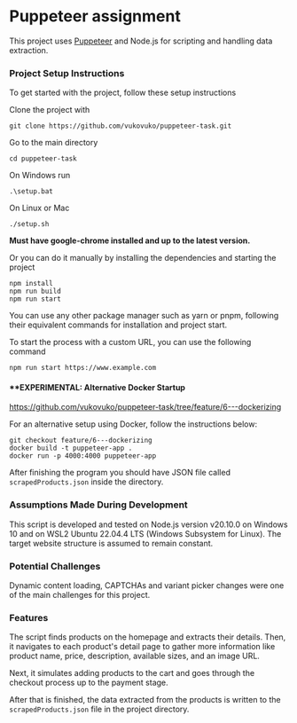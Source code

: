 # Puppeteer assignment

This project uses [Puppeteer](https://pptr.dev/) and Node.js for scripting and handling data extraction.

### Project Setup Instructions

To get started with the project, follow these setup instructions

Clone the project with 
```
git clone https://github.com/vukovuko/puppeteer-task.git
```

Go to the main directory
```
cd puppeteer-task
```
On Windows run
```
.\setup.bat
```
On Linux or Mac
```
./setup.sh
```
**Must have google-chrome installed and up to the latest version.**

Or you can do it manually by installing the dependencies and starting the project
```
npm install
npm run build
npm run start
```
You can use any other package manager such as yarn or pnpm, following their equivalent commands for installation and project start.

To start the process with a custom URL, you can use the following command
```
npm run start https://www.example.com
```

#### **EXPERIMENTAL: Alternative Docker Startup
https://github.com/vukovuko/puppeteer-task/tree/feature/6---dockerizing

For an alternative setup using Docker, follow the instructions below:
```
git checkout feature/6---dockerizing
docker build -t puppeteer-app .
docker run -p 4000:4000 puppeteer-app
```

After finishing the program you should have JSON file called `scrapedProducts.json` inside the directory.

### Assumptions Made During Development

This script is developed and tested on Node.js version v20.10.0 on Windows 10 and on WSL2 Ubuntu 22.04.4 LTS (Windows Subsystem for Linux).
The target website structure is assumed to remain constant.

### Potential Challenges

Dynamic content loading, CAPTCHAs and variant picker changes were one of the main challenges for this project.

### Features

The script finds products on the homepage and extracts their details. Then, it navigates to each product's detail page to gather more information like product name, price, description, available sizes, and an image URL.

Next, it simulates adding products to the cart and goes through the checkout process up to the payment stage.

After that is finished, the data extracted from the products is written to the `scrapedProducts.json` file in the project directory.
